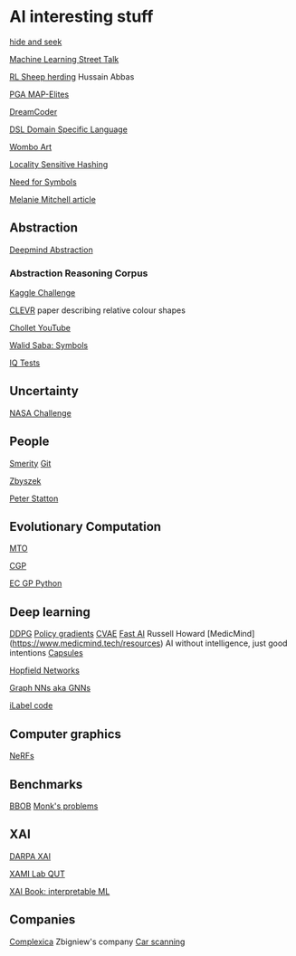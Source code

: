 # AI interesting stuff
<!-- All things AI except robots -->

[ hide and seek](https://openai.com/blog/emergent-tool-use/)

[Machine Learning Street Talk](https://anchor.fm/machinelearningstreettalk)

[RL Sheep herding](https://www.youtube.com/watch?v=vvyVTbaXzPk) Hussain Abbas

[PGA MAP-Elites](https://github.com/ollenilsson19/PGA-MAP-Elites)

[DreamCoder](https://arxiv.org/pdf/2006.08381.pdf)

[DSL Domain Specific Language](https://towardsdatascience.com/on-the-importance-of-dsls-in-ml-and-ai-1dbccb3a2916)

[Wombo Art](https://app.wombo.art/)

[Locality Sensitive Hashing](https://towardsdatascience.com/understanding-locality-sensitive-hashing-49f6d1f6134)

[Need for Symbols](https://medium.com/ontologik/ai-cannot-ignore-symbolic-logic-and-heres-why-1f896713525b)

[Melanie Mitchell article](https://www.quantamagazine.org/melanie-mitchell-trains-ai-to-think-with-analogies-20210714/)

## Abstraction 
[Deepmind Abstraction](https://deepmind.com/blog/article/measuring-abstract-reasoning)

### Abstraction Reasoning Corpus
[Kaggle Challenge](https://www.kaggle.com/c/abstraction-and-reasoning-challenge)

[CLEVR](https://arxiv.org/pdf/1904.12584.pdf) paper describing relative colour shapes

[Chollet YouTube](https://www.youtube.com/watch?v=jkBCyingDbk)

[Walid Saba: Symbols](https://medium.com/ontologik/ai-cannot-ignore-symbolic-logic-and-heres-why-1f896713525b)

[IQ Tests](https://en.wikipedia.org/wiki/Raven%27s_Progressive_Matrices)

## Uncertainty
[NASA Challenge](https://uqtools.larc.nasa.gov/nasa-uq-challenge-problem-2020/)

## People
[Smerity](https://hacker-news.news/profile/Smerity) [Git](https://github.com/Smerity)

[Zbyszek](https://cs.adelaide.edu.au/~zbyszek/)

[Peter Statton](http://neuro-ai.info/manifesto.html?i=1)

## Evolutionary Computation 
[MTO](http://www.bdsc.site/websites/MTO/index.html)

[CGP](https://www.cartesiangp.com/)

[EC GP Python](https://github.com/ec-kity/ec-kity/)

## Deep learning
[DDPG](https://towardsdatascience.com/deep-deterministic-policy-gradient-ddpg-theory-and-implementation-747a3010e82f)
[Policy gradients](https://towardsdatascience.com/policy-gradients-in-a-nutshell-8b72f9743c5d)
[CVAE](https://agustinus.kristia.de/techblog/2016/12/17/conditional-vae/)
[Fast AI](https://www.fast.ai/) Russell Howard
[MedicMind] (https://www.medicmind.tech/resources) AI without intelligence, just good intentions
[Capsules](https://towardsdatascience.com/capsule-networks-the-new-deep-learning-network-bd917e6818e8)

[Hopfield Networks](https://towardsdatascience.com/hopfield-networks-are-useless-heres-why-you-should-learn-them-f0930ebeadcd)

[Graph NNs aka GNNs](https://medium.com/dair-ai/an-illustrated-guide-to-graph-neural-networks-d5564a551783)

[iLabel code](https://edgarsucar.github.io/ilabel/)

## Computer graphics 
[NeRFs](https://github.com/NVlabs/instant-ngp)

## Benchmarks
[BBOB](http://coco.lri.fr/COCOdoc/bbo_experiment.html)
[Monk's problems ](https://archive.ics.uci.edu/ml/machine-learning-databases/monks-problems/)

## XAI

[DARPA XAI](https://www.darpa.mil/program/explainable-artificial-intelligence)

[XAMI Lab QUT](https://www.xami-lab.org/)

[XAI Book: interpretable ML](https://christophm.github.io/interpretable-ml-book/)

## Companies
[Complexica](https://www.complexica.com/) Zbigniew's company
[Car scanning](https://arstechnica.com/cars/2022/02/this-ai-mechanic-scans-your-car-or-tires-to-diagnose-defects/)


